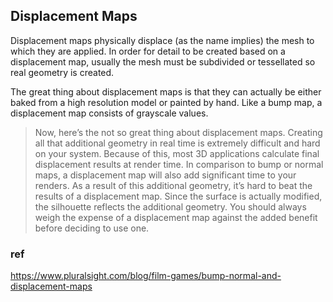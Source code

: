## Displacement Maps

Displacement maps physically displace (as the name implies) the mesh to which they are applied. In order for detail to be created based on a displacement map, usually the mesh must be subdivided or tessellated so real geometry is created. 

The great thing about displacement maps is that they can actually be either baked from a high resolution model or painted by hand. Like a bump map, a displacement map consists of grayscale values.


> Now, here’s the not so great thing about displacement maps. Creating all that additional geometry in real time is extremely difficult and hard on your system. Because of this, most 3D applications calculate final displacement results at render time. 
> In comparison to bump or normal maps, a displacement map will also add significant time to your renders. As a result of this additional geometry, it’s hard to beat the results of a displacement map. Since the surface is actually modified, the silhouette reflects the additional geometry. You should always weigh the expense of a displacement map against the added benefit before deciding to use one.




### ref 
https://www.pluralsight.com/blog/film-games/bump-normal-and-displacement-maps


